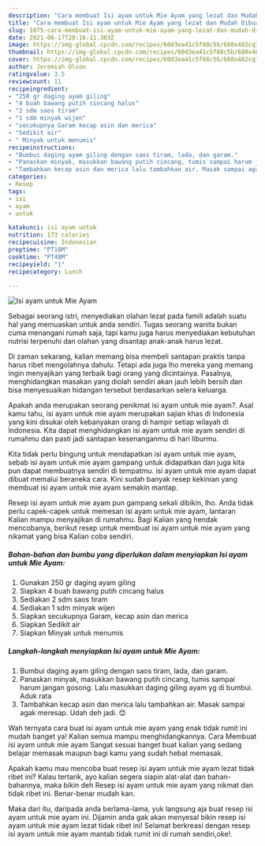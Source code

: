 ```yaml
---
description: "Cara membuat Isi ayam untuk Mie Ayam yang lezat dan Mudah Dibuat"
title: "Cara membuat Isi ayam untuk Mie Ayam yang lezat dan Mudah Dibuat"
slug: 1075-cara-membuat-isi-ayam-untuk-mie-ayam-yang-lezat-dan-mudah-dibuat
date: 2021-06-17T20:16:11.303Z
image: https://img-global.cpcdn.com/recipes/60d3ea41c5f88c5b/680x482cq70/isi-ayam-untuk-mie-ayam-foto-resep-utama.jpg
thumbnail: https://img-global.cpcdn.com/recipes/60d3ea41c5f88c5b/680x482cq70/isi-ayam-untuk-mie-ayam-foto-resep-utama.jpg
cover: https://img-global.cpcdn.com/recipes/60d3ea41c5f88c5b/680x482cq70/isi-ayam-untuk-mie-ayam-foto-resep-utama.jpg
author: Jeremiah Olson
ratingvalue: 3.5
reviewcount: 11
recipeingredient:
- "250 gr daging ayam giling"
- "4 buah bawang putih cincang halus"
- "2 sdm saos tiram"
- "1 sdm minyak wijen"
- "secukupnya Garam kecap asin dan merica"
- "Sedikit air"
- " Minyak untuk menumis"
recipeinstructions:
- "Bumbui daging ayam giling dengan saos tiram, lada, dan garam."
- "Panaskan minyak, masukkan bawang putih cincang, tumis sampai harum jangan gosong. Lalu masukkan daging giling ayam yg di bumbui. Aduk rata"
- "Tambahkan kecap asin dan merica lalu tambahkan air. Masak sampai agak meresap. Udah deh jadi. 😊"
categories:
- Resep
tags:
- isi
- ayam
- untuk

katakunci: isi ayam untuk 
nutrition: 173 calories
recipecuisine: Indonesian
preptime: "PT18M"
cooktime: "PT48M"
recipeyield: "1"
recipecategory: Lunch

---
```



![Isi ayam untuk Mie Ayam](https://img-global.cpcdn.com/recipes/60d3ea41c5f88c5b/680x482cq70/isi-ayam-untuk-mie-ayam-foto-resep-utama.jpg)

Sebagai seorang istri, menyediakan olahan lezat pada famili adalah suatu hal yang memuaskan untuk anda sendiri. Tugas seorang  wanita bukan cuma menangani rumah saja, tapi kamu juga harus menyediakan kebutuhan nutrisi terpenuhi dan olahan yang disantap anak-anak harus lezat.

Di zaman  sekarang, kalian memang bisa membeli santapan praktis tanpa harus ribet mengolahnya dahulu. Tetapi ada juga lho mereka yang memang ingin menyajikan yang terbaik bagi orang yang dicintainya. Pasalnya, menghidangkan masakan yang diolah sendiri akan jauh lebih bersih dan bisa menyesuaikan hidangan tersebut berdasarkan selera keluarga. 



Apakah anda merupakan seorang penikmat isi ayam untuk mie ayam?. Asal kamu tahu, isi ayam untuk mie ayam merupakan sajian khas di Indonesia yang kini disukai oleh kebanyakan orang di hampir setiap wilayah di Indonesia. Kita dapat menghidangkan isi ayam untuk mie ayam sendiri di rumahmu dan pasti jadi santapan kesenanganmu di hari liburmu.

Kita tidak perlu bingung untuk mendapatkan isi ayam untuk mie ayam, sebab isi ayam untuk mie ayam gampang untuk didapatkan dan juga kita pun dapat membuatnya sendiri di tempatmu. isi ayam untuk mie ayam dapat dibuat memalui beraneka cara. Kini sudah banyak resep kekinian yang membuat isi ayam untuk mie ayam semakin mantap.

Resep isi ayam untuk mie ayam pun gampang sekali dibikin, lho. Anda tidak perlu capek-capek untuk memesan isi ayam untuk mie ayam, lantaran Kalian mampu menyajikan di rumahmu. Bagi Kalian yang hendak mencobanya, berikut resep untuk membuat isi ayam untuk mie ayam yang nikamat yang bisa Kalian coba sendiri.

<!--inarticleads1-->

##### Bahan-bahan dan bumbu yang diperlukan dalam menyiapkan Isi ayam untuk Mie Ayam:

1. Gunakan 250 gr daging ayam giling
1. Siapkan 4 buah bawang putih cincang halus
1. Sediakan 2 sdm saos tiram
1. Sediakan 1 sdm minyak wijen
1. Siapkan secukupnya Garam, kecap asin dan merica
1. Siapkan Sedikit air
1. Siapkan  Minyak untuk menumis




<!--inarticleads2-->

##### Langkah-langkah menyiapkan Isi ayam untuk Mie Ayam:

1. Bumbui daging ayam giling dengan saos tiram, lada, dan garam.
1. Panaskan minyak, masukkan bawang putih cincang, tumis sampai harum jangan gosong. Lalu masukkan daging giling ayam yg di bumbui. Aduk rata
1. Tambahkan kecap asin dan merica lalu tambahkan air. Masak sampai agak meresap. Udah deh jadi. 😊




Wah ternyata cara buat isi ayam untuk mie ayam yang enak tidak rumit ini mudah banget ya! Kalian semua mampu menghidangkannya. Cara Membuat isi ayam untuk mie ayam Sangat sesuai banget buat kalian yang sedang belajar memasak maupun bagi kamu yang sudah hebat memasak.

Apakah kamu mau mencoba buat resep isi ayam untuk mie ayam lezat tidak ribet ini? Kalau tertarik, ayo kalian segera siapin alat-alat dan bahan-bahannya, maka bikin deh Resep isi ayam untuk mie ayam yang nikmat dan tidak ribet ini. Benar-benar mudah kan. 

Maka dari itu, daripada anda berlama-lama, yuk langsung aja buat resep isi ayam untuk mie ayam ini. Dijamin anda gak akan menyesal bikin resep isi ayam untuk mie ayam lezat tidak ribet ini! Selamat berkreasi dengan resep isi ayam untuk mie ayam mantab tidak rumit ini di rumah sendiri,oke!.

